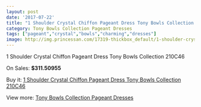 ```yaml
---
layout: post
date: '2017-07-22'
title: "1 Shoulder Crystal Chiffon Pageant Dress Tony Bowls Collection 210C46"
category: Tony Bowls Collection Pageant Dresses
tags: ["pageant","crystal","bowls","charming","dresses"]
image: http://img.princessan.com/17319-thickbox_default/1-shoulder-crystal-chiffon-pageant-dress-tony-bowls-collection-210c46.jpg
---
```

1 Shoulder Crystal Chiffon Pageant Dress Tony Bowls Collection 210C46

On Sales: **$311.50955**
<a href="https://www.princessan.com/en/tony-bowls-collection-pageant-dresses/8163-1-shoulder-crystal-chiffon-pageant-dress-tony-bowls-collection-210c46.html"><amp-img layout="responsive" width="600" height="600" src="//img.princessan.com/17319-thickbox_default/1-shoulder-crystal-chiffon-pageant-dress-tony-bowls-collection-210c46.jpg" alt="1 Shoulder Crystal Chiffon Pageant Dress Tony Bowls Collection 210C46 0" /></a>
<a href="https://www.princessan.com/en/tony-bowls-collection-pageant-dresses/8163-1-shoulder-crystal-chiffon-pageant-dress-tony-bowls-collection-210c46.html"><amp-img layout="responsive" width="600" height="600" src="//img.princessan.com/17320-thickbox_default/1-shoulder-crystal-chiffon-pageant-dress-tony-bowls-collection-210c46.jpg" alt="1 Shoulder Crystal Chiffon Pageant Dress Tony Bowls Collection 210C46 1" /></a>

Buy it: [1 Shoulder Crystal Chiffon Pageant Dress Tony Bowls Collection 210C46](https://www.princessan.com/en/tony-bowls-collection-pageant-dresses/8163-1-shoulder-crystal-chiffon-pageant-dress-tony-bowls-collection-210c46.html "1 Shoulder Crystal Chiffon Pageant Dress Tony Bowls Collection 210C46")

View more: [Tony Bowls Collection Pageant Dresses](https://www.princessan.com/en/66-tony-bowls-collection-pageant-dresses "Tony Bowls Collection Pageant Dresses")